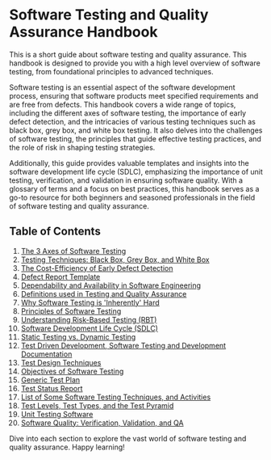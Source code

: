 # Software Testing and Quality Assurance Handbook

This is a short guide about software testing and quality assurance. This handbook is designed to provide you with a high level overview of software testing, from foundational principles to advanced techniques.

Software testing is an essential aspect of the software development process, ensuring that software products meet specified requirements and are free from defects. This handbook covers a wide range of topics, including the different axes of software testing, the importance of early defect detection, and the intricacies of various testing techniques such as black box, grey box, and white box testing. It also delves into the challenges of software testing, the principles that guide effective testing practices, and the role of risk in shaping testing strategies.

Additionally, this guide provides valuable templates and insights into the software development life cycle (SDLC), emphasizing the importance of unit testing, verification, and validation in ensuring software quality. With a glossary of terms and a focus on best practices, this handbook serves as a go-to resource for both beginners and seasoned professionals in the field of software testing and quality assurance.

## Table of Contents

1. [The 3 Axes of Software Testing](https://github.com/ajeless/docs/blob/master/test_and_qa/axes_of_testing.md)
2. [Testing Techniques: Black Box, Grey Box, and White Box](https://github.com/ajeless/docs/blob/master/test_and_qa/black_grey_white_box_testing.md)
3. [The Cost-Efficiency of Early Defect Detection](https://github.com/ajeless/docs/blob/master/test_and_qa/cost_of_bugs.md)
4. [Defect Report Template](https://github.com/ajeless/docs/blob/master/test_and_qa/defect_report_template.md)
5. [Dependability and Availability in Software Engineering](https://github.com/ajeless/docs/blob/master/test_and_qa/dependability.md)
6. [Definitions used in Testing and Quality Assurance](https://github.com/ajeless/docs/blob/master/test_and_qa/glossary.md)
7. [Why Software Testing is 'Inherently' Hard](https://github.com/ajeless/docs/blob/master/test_and_qa/inherently_hard.md)
8. [Principles of Software Testing](https://github.com/ajeless/docs/blob/master/test_and_qa/principles_of_software_testing.md)
9. [Understanding Risk-Based Testing (RBT)](https://github.com/ajeless/docs/blob/master/test_and_qa/risk_based_testing.md)
10. [Software Development Life Cycle (SDLC)](https://github.com/ajeless/docs/blob/master/test_and_qa/sdlc.md)
11. [Static Testing vs. Dynamic Testing](https://github.com/ajeless/docs/blob/master/test_and_qa/static_vs_dynamic.md)
12. [Test Driven Development, Software Testing and Development Documentation](https://github.com/ajeless/docs/blob/master/test_and_qa/tdd.md)
13. [Test Design Techniques](https://github.com/ajeless/docs/blob/master/test_and_qa/test_design_techniques.md)
14. [Objectives of Software Testing](https://github.com/ajeless/docs/blob/master/test_and_qa/testing_objectives.md)
15. [Generic Test Plan](https://github.com/ajeless/docs/blob/master/test_and_qa/test_plan_template.md)
16. [Test Status Report](https://github.com/ajeless/docs/blob/master/test_and_qa/test_report_template.md)
17. [List of Some Software Testing Techniques, and Activities](https://github.com/ajeless/docs/blob/master/test_and_qa/test_types_and_categories.md)
18. [Test Levels, Test Types, and the Test Pyramid](https://github.com/ajeless/docs/blob/master/test_and_qa/test_types_pyramid.md)
19. [Unit Testing Software](https://github.com/ajeless/docs/blob/master/test_and_qa/unit_testing.md)
20. [Software Quality: Verification, Validation, and QA](https://github.com/ajeless/docs/blob/master/test_and_qa/verification_and_validation.md)

Dive into each section to explore the vast world of software testing and quality assurance. Happy learning!
